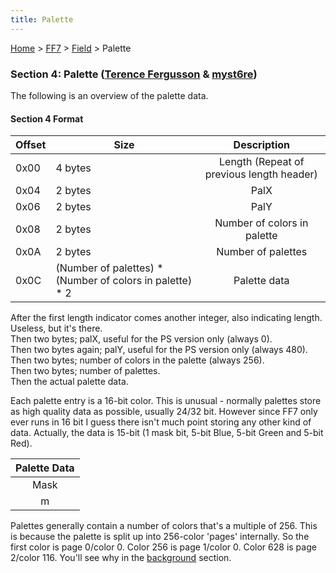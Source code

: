 ```yaml
---
title: Palette
---
```


[Home](../../Main%20Page.md) > [FF7](../../FF7.md) > [Field](../Field.md) > Palette

### Section 4: Palette ([Terence Fergusson][] & [myst6re][])

The following is an overview of the palette data.

#### Section 4 Format

| Offset | Size                                                       |                Description                |
|--------|------------------------------------------------------------|:-----------------------------------------:|
| 0x00   | 4 bytes                                                    | Length (Repeat of previous length header) |
| 0x04   | 2 bytes                                                    |                   PalX                    |
| 0x06   | 2 bytes                                                    |                   PalY                    |
| 0x08   | 2 bytes                                                    |        Number of colors in palette        |
| 0x0A   | 2 bytes                                                    |            Number of palettes             |
| 0x0C   | (Number of palettes) \* (Number of colors in palette) \* 2 |               Palette data                |

After the first length indicator comes another integer, also indicating
length. Useless, but it's there.  
Then two bytes; palX, useful for the PS version only (always 0).  
Then two bytes again; palY, useful for the PS version only (always
480).  
Then two bytes; number of colors in the palette (always 256).  
Then two bytes; number of palettes.  
Then the actual palette data.

Each palette entry is a 16-bit color. This is unusual - normally
palettes store as high quality data as possible, usually 24/32 bit.
However since FF7 only ever runs in 16 bit I guess there isn't much
point storing any other kind of data. Actually, the data is 15-bit (1
mask bit, 5-bit Blue, 5-bit Green and 5-bit Red).

| Palette Data |
|:------------:|
|     Mask     |
|      m       |

Palettes generally contain a number of colors that's a multiple of 256.
This is because the palette is split up into 256-color 'pages'
internally. So the first color is page 0/color 0. Color 256 is page
1/color 0. Color 628 is page 2/color 116. You'll see why in the
[background][] section.

  [Terence Fergusson]: ../../User:Terence%20Fergusson.md "wikilink"
  [myst6re]: ../../User:Myst6re.md "wikilink"
  [background]: Background.md "wikilink"
